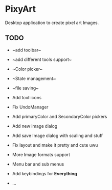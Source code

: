 # PixyArt

Desktop application to create pixel art Images. 


## TODO


-	~add toolbar~

-	~add different tools support~

-	~Color picker~

-	~State management~

-	~file saving~

-	Add tool icons

-	Fix UndoManager

-	Add primaryColor and SecondaryColor pickers

-	Add new image dialog

-	Add save Image dialog with scaling and stuff

-	Fix layout and make it pretty and cute uwu

-	More Image formats support

-	Menu bar and sub menus

-	Add keybindings for **Everything**
-	...